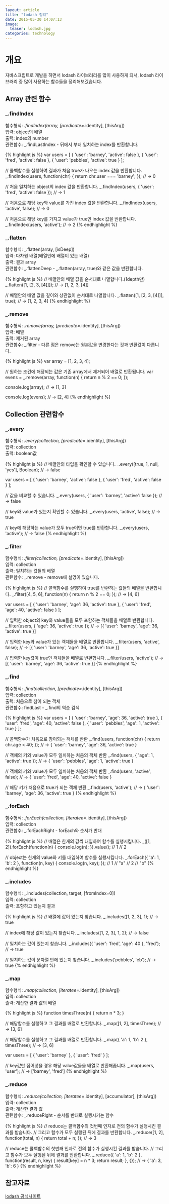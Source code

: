 ```yaml
---
layout: article
title: "lodash 정리"
date: 2015-05-30 14:07:13
image:
  teaser: lodash.jpg
categories: technology
---
```


# 개요
자바스크립트로 개발을 하면서 lodash 라이브러리를 많이 사용하게 되서, lodash 라이브러리 중 많이 사용하는 함수들을 정리해보겠습니다.

## Array 관련 함수

### _.findIndex

함수형식: _.findIndex(array, [predicate=_.identity], [thisArg])   
입력: object의 배열  
출력: index의 number  
관련함수: _.findLastIndex - 뒤에서 부터 일치하는 index를 반환합니다.  

{% highlight js %}
var users = [
  { 'user': 'barney',  'active': false },
  { 'user': 'fred',    'active': false },
  { 'user': 'pebbles', 'active': true }
];

// 콜백함수를 실행하여 결과가 처음 true가 나오는 index 값을 반환합니다.
_.findIndex(users, function(chr) {
  return chr.user === 'barney';
});
// -> 0

// 처음 일치하는 object의 index 값을 반환합니다.
_.findIndex(users, { 'user': 'fred', 'active': false });
// -> 1

// 처음으로 해당 key와 value를 가진 index 값을 반환합니다.
_.findIndex(users, 'active', false);
// → 0

// 처음으로 해당 key를 가지고 value가 true인 index 값을 반환합니다.
_.findIndex(users, 'active');
// → 2
{% endhighlight %}

### _.flatten

함수형식: _.flatten(array, [isDeep])  
입력: 다차원 배열(배열안에 배열이 있는 배열)  
출력: 결과 array  
관련함수: _.flattenDeep - _.flatten(array, true)와 같은 값을 반환합니다.  

{% highlight js %}
// 배열안의 배열 값을 순서대로 나열합니다.(1depth만)
_.flatten([1, [2, 3, [4]]]);
// → [1, 2, 3, [4]]

// 배열안의 배열 값을 깊이와 상관없이 순서대로 나열합니다.
_.flatten([1, [2, 3, [4]]], true);
// → [1, 2, 3, 4]
{% endhighlight %}

### _.remove

함수형식: _.remove(array, [predicate=_.identity], [thisArg])  
입력: 배열  
출력: 제거된 array  
관련함수: _.filter - 다른 점은 remove는 원본값을 변경한다는 것과 반환값이 다릅니다.  

{% highlight js %}
var array = [1, 2, 3, 4];

// 원하는 조건에 해당되는 값은 기존 array에서 제거되어 배열로 반환됩니다.
var evens = _.remove(array, function(n) {
  return n % 2 == 0;
});

console.log(array);
// → [1, 3]

console.log(evens);
// → [2, 4]
{% endhighlight %}

## Collection 관련함수

### _.every

함수형식: _.every(collection, [predicate=_.identity], [thisArg])  
입력: collection  
출력: boolean값  

{% highlight js %}
// 배열안의 타입을 확인할 수 있습니다.
_.every([true, 1, null, 'yes'], Boolean);
// → false

var users = [
  { 'user': 'barney', 'active': false },
  { 'user': 'fred',   'active': false }
];

// 값을 비교할 수 있습니다.
_.every(users, { 'user': 'barney', 'active': false });
// → false

// key와 value가 있는지 확인할 수 있습니다.
_.every(users, 'active', false);
// → true

// key에 해당하는 value가 모두 true이면 true를 반환합니다.
_.every(users, 'active');
// → false
{% endhighlight %}

### _.filter

함수형식: _.filter(collection, [predicate=_.identity], [thisArg])  
입력: collection  
출력: 일치하는 값들의 배열  
관련함수: _.remove - remove에 설명이 있습니다.  

{% highlight js %}
// 콜백함수를 실행하여 true를 반환하는 값들의 배열을 반환합니다.
_.filter([4, 5, 6], function(n) {
  return n % 2 == 0;
});
// → [4, 6]

var users = [
  { 'user': 'barney', 'age': 36, 'active': true },
  { 'user': 'fred',   'age': 40, 'active': false }
];

// 입력한 object의 key와 value들을 모두 포함하는 객체들을 배열로 반환합니다.
_.filter(users, { 'age': 36, 'active': true });
// → [{ 'user': 'barney', 'age': 36, 'active': true }]

// 입력한 key와 value가 있는 객체들을 배열로 반환합니다.
_.filter(users, 'active', false);
// → [{ 'user': 'barney', 'age': 36, 'active': true }]

// 입력한 key값이 true인 객체들을 배열로 반환합니다.
_.filter(users, 'active');
// → [{ 'user': 'barney', 'age': 36, 'active': true }]
{% endhighlight %}

### _.find

함수형식: _.find(collection, [predicate=_.identity], [thisArg])  
입력: collection  
출력: 처음으로 참이 되는 객체  
관련함수: findLast - _.find의 역순 검색  

{% highlight js %}
var users = [
  { 'user': 'barney',  'age': 36, 'active': true },
  { 'user': 'fred',    'age': 40, 'active': false },
  { 'user': 'pebbles', 'age': 1,  'active': true }
];

// 콜백함수가 처음으로 참이되는 객체를 반환
_.find(users, function(chr) {
  return chr.age < 40;
});
// → { 'user': 'barney',  'age': 36, 'active': true }

// 객체의 키와 value가 모두 일치하는 처음의 객체 반환
_.find(users, { 'age': 1, 'active': true });
// → { 'user': 'pebbles', 'age': 1,  'active': true }

// 객체의 키와 value가 모두 일치하는 처음의 객체 반환
_.find(users, 'active', false);
// → { 'user': 'fred',    'age': 40, 'active': false }

// 해당 키가 처음으로 true가 되는 객체 반환
_.find(users, 'active');
// → { 'user': 'barney',  'age': 36, 'active': true }
{% endhighlight %}

### _.forEach

함수형식: _.forEach(collection, [iteratee=_.identity], [thisArg])  
입력: collection  
관련함수: _.forEachRight - forEach와 순서가 반대  

{% highlight js %}
// 배열은 한개의 값씩 대입하여 함수를 실행시킵니다.
_([1, 2]).forEach(function(n) {
  console.log(n);
}).value();
// 1
// 2

// object는 한개의 value와 키를 대입하여 함수를 실행시킵니다.
_.forEach({ 'a': 1, 'b': 2 }, function(n, key) {
  console.log(n, key);
});
// 1
// "a"
// 2
// "b"
{% endhighlight %}

### _.includes

함수형식: _.includes(collection, target, [fromIndex=0])  
입력: collection  
출력: 포함하고 있는지 결과  

{% highlight js %}
// 배열에 값이 있는지 찾습니다.
_.includes([1, 2, 3], 1);
// → true

// index에 해당 값이 있는지 찾습니다.
_.includes([1, 2, 3], 1, 2);
// → false

// 일치하는 값이 있는지 찾습니다.
_.includes({ 'user': 'fred', 'age': 40 }, 'fred');
// → true

// 일치하는 값이 문자열 안에 있는지 찾습니다.
_.includes('pebbles', 'eb');
// → true
{% endhighlight %}

### _.map

함수형식: _.map(collection, [iteratee=_.identity], [thisArg])  
입력: collection  
출력: 계산한 결과 값의 배열  

{% highlight js %}
function timesThree(n) {
  return n * 3;
}

// 해당함수를 실행하고 그 결과를 배열로 반환합니다.
_.map([1, 2], timesThree);
// → [3, 6]

// 해당함수를 실행하고 그 결과를 배열로 반환합니다.
_.map({ 'a': 1, 'b': 2 }, timesThree);
// → [3, 6]

var users = [
  { 'user': 'barney' },
  { 'user': 'fred' }
];

// key값만 집어넣을 경우 해당 value값들을 배열로 반환해줍니다.
_.map(users, 'user');
// → ['barney', 'fred']
{% endhighlight %}

### _.reduce

함수형식: _.reduce(collection, [iteratee=_.identity], [accumulator], [thisArg])  
입력: collection  
출력: 계산한 결과 값  
관련함수: _.reduceRight - 순서를 반대로 실행시키는 함수  

{% highlight js %}
// reduce는 콜백함수의 첫번째 인자로 전의 함수가 실행시킨 결과를 받습니다.
// 그리고 함수가 모두 실행된 뒤에 결과를 반환합니다.
_.reduce([1, 2], function(total, n) {
  return total + n;
});
// → 3

// reduce는 콜백함수의 첫번째 인자로 전의 함수가 실행시킨 결과를 받습니다.
// 그리고 함수가 모두 실행된 뒤에 결과를 반환합니다.
_.reduce({ 'a': 1, 'b': 2 }, function(result, n, key) {
  result[key] = n * 3;
  return result;
}, {});
// → { 'a': 3, 'b': 6 }
{% endhighlight %}

## 참고자료
[lodash 공식사이트](https://lodash.com/)
